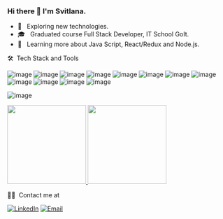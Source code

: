 ### Hi there 👋 I'm Svitlana.

- 🤔 &nbsp; Exploring new technologies.
- 🎓 &nbsp; Graduated course Full Stack Developer, IT School GoIt.
- 🌱 &nbsp; Learning more about Java Script, React/Redux and Node.js.

🛠 &nbsp;Tech Stack and Tools

![image](https://img.shields.io/badge/HTML5-E34F26?style=for-the-badge&logo=html5&logoColor=white) ![image](https://img.shields.io/badge/CSS3-1572B6?style=for-the-badge&logo=css3&logoColor=white) ![image](https://img.shields.io/badge/Sass-CC6699?style=for-the-badge&logo=sass&logoColor=white) ![image](https://img.shields.io/badge/JavaScript-323330?style=for-the-badge&logo=javascript&logoColor=F7DF1E) ![image](https://img.shields.io/badge/Webpack-8DD6F9?style=for-the-badge&logo=Webpack&logoColor=white) ![image](https://img.shields.io/badge/Handlebars.js-f0772b?style=for-the-badge&logo=handlebarsdotjs&logoColor=black) ![image](https://img.shields.io/badge/React-20232A?style=for-the-badge&logo=react&logoColor=61DAFB) ![image](https://img.shields.io/badge/Redux-593D88?style=for-the-badge&logo=redux&logoColor=white) ![image](https://img.shields.io/badge/Node.js-339933?style=for-the-badge&logo=nodedotjs&logoColor=white) ![image](https://img.shields.io/badge/MongoDB-white?style=for-the-badge&logo=mongodb&logoColor=4EA94B) ![image](https://img.shields.io/badge/Visual_Studio_Code-0078D4?style=for-the-badge&logo=visual%20studio%20code&logoColor=white) ![image](https://img.shields.io/badge/Git-F05032?style=for-the-badge&logo=git&logoColor=white)
<br/>

![image](https://github-readme-codewars-stats.herokuapp.com/api/?username=Svi-Kos&badge&colormode=dark_mode)

<a href="https://github.com/Svi-Kos">
  <img height="180em" src="https://github-readme-stats.vercel.app/api?username=Svi-Kos&theme=buefy&show_icons=true" />
  <img height="180em" src="https://github-readme-stats.vercel.app/api/top-langs/?username=Svi-Kos&theme=buefy&layout=compact" />
</a>

<br/>

🤝🏻 &nbsp;Contact me at

<p align="left">
<a href="https://www.linkedin.com/in/svitlana-kostenko-0860a0224/"><img alt="LinkedIn" src="https://img.shields.io/badge/LinkedIn-Svi%20Kos-blue?style=flat-square&logo=linkedin"></a>
<a href="mailto:svitlanakos@gmail.com"><img alt="Email" src="https://img.shields.io/badge/Email-svitlanakos@gmail.com-blue?style=flat-square&logo=gmail"></a>
</p>


<!--
**Svi-Kos/Svi-Kos** is a ✨ _special_ ✨ repository because its `README.md` (this file) appears on your GitHub profile.

Here are some ideas to get you started:

- 🔭 I’m currently working on ...
- 🌱 I’m currently learning ...
- 👯 I’m looking to collaborate on ...
- 🤔 I’m looking for help with ...
- 💬 Ask me about ...
- 📫 How to reach me: ...
- 😄 Pronouns: ...
- ⚡ Fun fact: ...
-->
